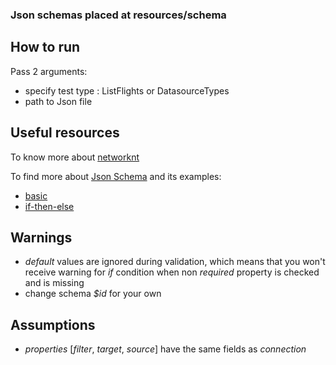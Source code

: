 ### Json schemas placed at **resources/schema**

## How to run
Pass 2 arguments: 
* specify test type : ListFlights or DatasourceTypes
* path to Json file

## Useful resources

To know more about [networknt](https://github.com/networknt/json-schema-validator)

To find more about [Json Schema](https://json-schema.org/specification) and its examples:
* [basic](https://json-schema.org/learn/getting-started-step-by-step)
* [if-then-else](https://json-schema.org/understanding-json-schema/reference/conditionals#ifthenelse)

## Warnings

*  *default* values are ignored during validation, which means that you won't receive warning for *if* condition when non *required* property is checked and is missing
* change schema *$id* for your own 

## Assumptions
* *properties* [*filter*, *target*, *source*] have the same fields as *connection*

